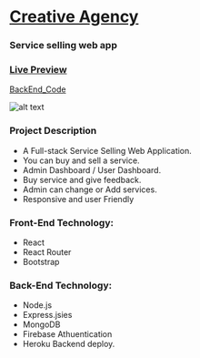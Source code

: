 
# [ Creative Agency ](https://creative-agency-8d8f6.web.app/)
 ### Service selling web app
 ### [Live Preview](https://creative-agency-8d8f6.web.app/ "Creative Agency web Application.")   
[BackEnd_Code](https://github.com/mamunur13525/creative-agency-server "Creative Agency web Application.")  

![alt text](https://i.ibb.co/gjCpvyd/Creative-agency2.png)

### Project Description
*	A Full-stack Service Selling Web Application.
*	You can buy and sell a service.
*	Admin Dashboard / User Dashboard.
*	Buy service and give feedback.
*	Admin can change or Add services.
*	Responsive and user Friendly


### __Front-End Technology__:
*	React
* React Router
* Bootstrap

### __Back-End Technology:__ 
*	Node.js
* Express.jsies 
* MongoDB
* Firebase Athuentication
* Heroku Backend deploy.

